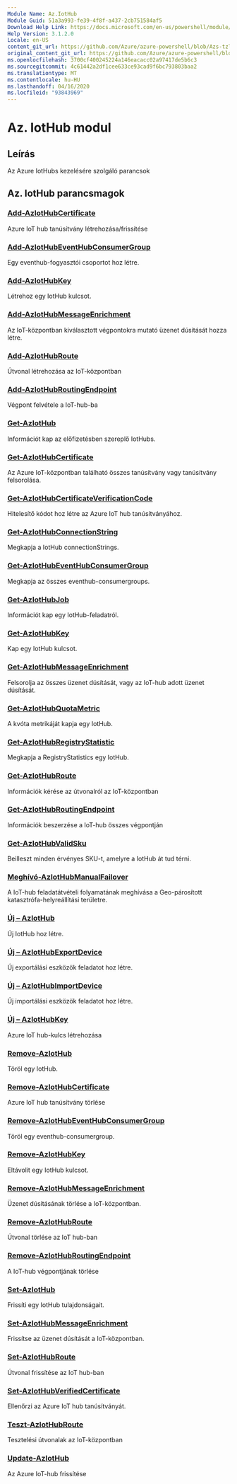 ```yaml
---
Module Name: Az.IotHub
Module Guid: 51a3a993-fe39-4f8f-a437-2cb751584af5
Download Help Link: https://docs.microsoft.com/en-us/powershell/module/az.iothub
Help Version: 3.1.2.0
Locale: en-US
content_git_url: https://github.com/Azure/azure-powershell/blob/Azs-tzl/src/IotHub/IotHub/help/Az.IotHub.md
original_content_git_url: https://github.com/Azure/azure-powershell/blob/Azs-tzl/src/IotHub/IotHub/help/Az.IotHub.md
ms.openlocfilehash: 3700cf400245224a146eacacc02a97417de5b6c3
ms.sourcegitcommit: 4c61442a2df1cee633ce93cad9f6bc793803baa2
ms.translationtype: MT
ms.contentlocale: hu-HU
ms.lasthandoff: 04/16/2020
ms.locfileid: "93843969"
---
```

# Az. IotHub modul
## Leírás
Az Azure IotHubs kezelésére szolgáló parancsok

## Az. IotHub parancsmagok
### [Add-AzIotHubCertificate](Add-AzIotHubCertificate.md)
Azure IoT hub tanúsítvány létrehozása/frissítése

### [Add-AzIotHubEventHubConsumerGroup](Add-AzIotHubEventHubConsumerGroup.md)
Egy eventhub-fogyasztói csoportot hoz létre.

### [Add-AzIotHubKey](Add-AzIotHubKey.md)
Létrehoz egy IotHub kulcsot.

### [Add-AzIotHubMessageEnrichment](Add-AzIotHubMessageEnrichment.md)
Az IoT-központban kiválasztott végpontokra mutató üzenet dúsítását hozza létre.

### [Add-AzIotHubRoute](Add-AzIotHubRoute.md)
Útvonal létrehozása az IoT-központban

### [Add-AzIotHubRoutingEndpoint](Add-AzIotHubRoutingEndpoint.md)
Végpont felvétele a IoT-hub-ba

### [Get-AzIotHub](Get-AzIotHub.md)
Információt kap az előfizetésben szereplő IotHubs.

### [Get-AzIotHubCertificate](Get-AzIotHubCertificate.md)
Az Azure IoT-központban található összes tanúsítvány vagy tanúsítvány felsorolása. 

### [Get-AzIotHubCertificateVerificationCode](Get-AzIotHubCertificateVerificationCode.md)
Hitelesítő kódot hoz létre az Azure IoT hub tanúsítványához. 

### [Get-AzIotHubConnectionString](Get-AzIotHubConnectionString.md)
Megkapja a IotHub connectionStrings.

### [Get-AzIotHubEventHubConsumerGroup](Get-AzIotHubEventHubConsumerGroup.md)
Megkapja az összes eventhub-consumergroups.

### [Get-AzIotHubJob](Get-AzIotHubJob.md)
Információt kap egy IotHub-feladatról.

### [Get-AzIotHubKey](Get-AzIotHubKey.md)
Kap egy IotHub kulcsot.

### [Get-AzIotHubMessageEnrichment](Get-AzIotHubMessageEnrichment.md)
Felsorolja az összes üzenet dúsítását, vagy az IoT-hub adott üzenet dúsítását.

### [Get-AzIotHubQuotaMetric](Get-AzIotHubQuotaMetric.md)
A kvóta metrikáját kapja egy IotHub.

### [Get-AzIotHubRegistryStatistic](Get-AzIotHubRegistryStatistic.md)
Megkapja a RegistryStatistics egy IotHub.

### [Get-AzIotHubRoute](Get-AzIotHubRoute.md)
Információk kérése az útvonalról az IoT-központban

### [Get-AzIotHubRoutingEndpoint](Get-AzIotHubRoutingEndpoint.md)
Információk beszerzése a IoT-hub összes végpontján

### [Get-AzIotHubValidSku](Get-AzIotHubValidSku.md)
Beilleszt minden érvényes SKU-t, amelyre a IotHub át tud térni.

### [Meghívó-AzIotHubManualFailover](Invoke-AzIotHubManualFailover.md)
A IoT-hub feladatátvételi folyamatának meghívása a Geo-párosított katasztrófa-helyreállítási területre.

### [Új – AzIotHub](New-AzIotHub.md)
Új IotHub hoz létre.

### [Új – AzIotHubExportDevice](New-AzIotHubExportDevice.md)
Új exportálási eszközök feladatot hoz létre.

### [Új – AzIotHubImportDevice](New-AzIotHubImportDevice.md)
Új importálási eszközök feladatot hoz létre.

### [Új – AzIotHubKey](New-AzIotHubKey.md)
Azure IoT hub-kulcs létrehozása

### [Remove-AzIotHub](Remove-AzIotHub.md)
Töröl egy IotHub.

### [Remove-AzIotHubCertificate](Remove-AzIotHubCertificate.md)
Azure IoT hub tanúsítvány törlése

### [Remove-AzIotHubEventHubConsumerGroup](Remove-AzIotHubEventHubConsumerGroup.md)
Töröl egy eventhub-consumergroup.

### [Remove-AzIotHubKey](Remove-AzIotHubKey.md)
Eltávolít egy IotHub kulcsot.

### [Remove-AzIotHubMessageEnrichment](Remove-AzIotHubMessageEnrichment.md)
Üzenet dúsításának törlése a IoT-központban.

### [Remove-AzIotHubRoute](Remove-AzIotHubRoute.md)
Útvonal törlése az IoT hub-ban

### [Remove-AzIotHubRoutingEndpoint](Remove-AzIotHubRoutingEndpoint.md)
A IoT-hub végpontjának törlése

### [Set-AzIotHub](Set-AzIotHub.md)
Frissíti egy IotHub tulajdonságait.

### [Set-AzIotHubMessageEnrichment](Set-AzIotHubMessageEnrichment.md)
Frissítse az üzenet dúsítását a IoT-központban.

### [Set-AzIotHubRoute](Set-AzIotHubRoute.md)
Útvonal frissítése az IoT hub-ban

### [Set-AzIotHubVerifiedCertificate](Set-AzIotHubVerifiedCertificate.md)
Ellenőrzi az Azure IoT hub tanúsítványát. 

### [Teszt-AzIotHubRoute](Test-AzIotHubRoute.md)
Tesztelési útvonalak az IoT-központban

### [Update-AzIotHub](Update-AzIotHub.md)
Az Azure IoT-hub frissítése

